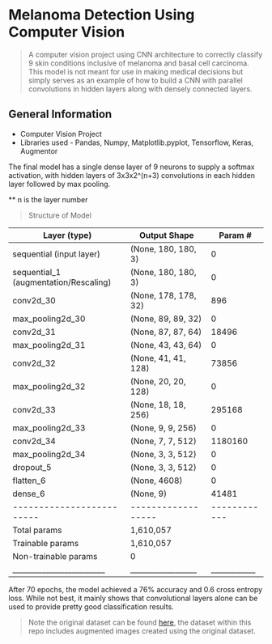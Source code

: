 # Melanoma Detection Using Computer Vision
> A computer vision project using CNN architecture to correctly classify 9 skin conditions inclusive of melanoma and basal cell carcinoma. This model is not meant for use in making medical decisions but simply serves as an example of how to build a CNN with parallel convolutions in hidden layers along with densely connected layers.  


## General Information
* Computer Vision Project
* Libraries used - Pandas, Numpy, Matplotlib.pyplot, Tensorflow, Keras, Augmentor


The final model has a single dense layer of 9 neurons to supply a softmax activation, with hidden layers of 3x3x2^(n+3) convolutions in each hidden layer followed by max pooling. 

** n is the layer number

> Structure of Model

| Layer (type)            | Output Shape     | Param #    |
|-------------------------|------------------|------------|
| sequential (input layer)| (None, 180, 180, 3) | 0          |
| sequential_1 (augmentation/Rescaling)| (None, 180, 180, 3) | 0          |
| conv2d_30               | (None, 178, 178, 32) | 896        |
| max_pooling2d_30        | (None, 89, 89, 32) | 0          |
| conv2d_31               | (None, 87, 87, 64) | 18496      |
| max_pooling2d_31        | (None, 43, 43, 64) | 0          |
| conv2d_32               | (None, 41, 41, 128) | 73856      |
| max_pooling2d_32        | (None, 20, 20, 128) | 0          |
| conv2d_33               | (None, 18, 18, 256) | 295168     |
| max_pooling2d_33        | (None, 9, 9, 256) | 0          |
| conv2d_34               | (None, 7, 7, 512) | 1180160    |
| max_pooling2d_34        | (None, 3, 3, 512) | 0          |
| dropout_5               | (None, 3, 3, 512) | 0          |
| flatten_6               | (None, 4608)     | 0          |
| dense_6                 | (None, 9)        | 41481      |
|-------------------------|------------------|------------|
| Total params            | 1,610,057        |            |
| Trainable params        | 1,610,057        |            |
| Non-trainable params    | 0                |            |
|_________________________|__________________|____________|

After 70 epochs, the model achieved a 76% accuracy and 0.6 cross entropy loss. While not best, it mainly shows that convolutional layers alone can be used to provide pretty good classification results.


> Note the original dataset can be found [here](https://www.kaggle.com/datasets/nodoubttome/skin-cancer9-classesisic), the dataset within this repo includes augmented images created using the original dataset. 

